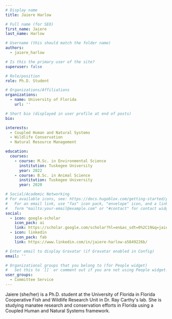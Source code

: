 ```yaml
---
# Display name
title: Jaiere Harlow

# Full name (for SEO)
first_name: Jaiere
last_name: Harlow

# Username (this should match the folder name)
authors:
  - jaiere_harlow

# Is this the primary user of the site?
superuser: false

# Role/position
role: Ph.D. Student

# Organizations/Affiliations
organizations:
  - name: University of Florida
    url: ''

# Short bio (displayed in user profile at end of posts)
bio: 

interests:
  - Coupled Human and Natural Systems
  - Wildlife Conservation
  - Natural Resource Management

education:
  courses:
    - course: M.Sc. in Environmental Science
      institution: Tuskegee University
      year: 2022
    - course: B.Sc. in Animal Science
      institution: Tuskegee University
      year: 2020

# Social/Academic Networking
# For available icons, see: https://docs.hugoblox.com/getting-started/page-builder/#icons
#   For an email link, use "fas" icon pack, "envelope" icon, and a link in the
#   form "mailto:your-email@example.com" or "#contact" for contact widget.
social:
  - icon: google-scholar
    icon_pack: ai
    link: https://scholar.google.com/scholar?hl=en&as_sdt=0%2C19&q=jaiere+harlow&btnG=
  - icon: linkedin
    icon_pack: fab
    link: https://www.linkedin.com/in/jaiere-harlow-a5849226b/

# Enter email to display Gravatar (if Gravatar enabled in Config)
email: ''

# Organizational groups that you belong to (for People widget)
#   Set this to `[]` or comment out if you are not using People widget.
user_groups:
  - Committee Service
---
```


Jaiere (she/her) is a Ph.D. student at the University of Florida in Florida Cooperative Fish and Wildlife Research Unit in Dr. Ray Carthy's lab. She is studying manatee research and conservation efforts in Florida using a Coupled Human and Natural Systems framework.
